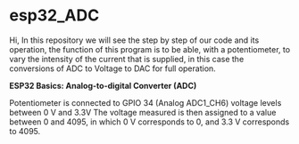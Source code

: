 # esp32_ADC

Hi, In this repository we will see the step by step of our code and its operation, the function of this program 
is to be able, with a potentiometer, to vary the intensity of the current that is supplied,
in this case the conversions of ADC to Voltage to DAC for full operation.

**ESP32 Basics: Analog-to-digital Converter (ADC)**

Potentiometer is connected to GPIO 34 (Analog ADC1_CH6) 
voltage levels between 0 V and 3.3V
The voltage measured is then assigned to a value between 0 and 4095, in which 0 V corresponds to 0, and 3.3 V corresponds to 4095.

